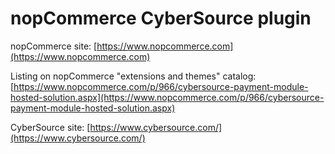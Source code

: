 ﻿nopCommerce CyberSource plugin
===========

nopCommerce site: [https://www.nopcommerce.com](https://www.nopcommerce.com)

Listing on nopCommerce "extensions and themes" catalog: [https://www.nopcommerce.com/p/966/cybersource-payment-module-hosted-solution.aspx](https://www.nopcommerce.com/p/966/cybersource-payment-module-hosted-solution.aspx)

CyberSource site: [https://www.cybersource.com/](https://www.cybersource.com/)
